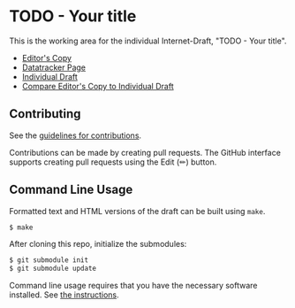 # TODO - Your title

This is the working area for the individual Internet-Draft, "TODO - Your title".

* [Editor's Copy](https://nedmsmith.github.io/draft-cds-rats-intel-corim-profile/#go.draft-cds-rats-intel-corim-profile.html)
* [Datatracker Page](https://datatracker.ietf.org/doc/draft-cds-rats-intel-corim-profile)
* [Individual Draft](https://datatracker.ietf.org/doc/html/draft-cds-rats-intel-corim-profile)
* [Compare Editor's Copy to Individual Draft](https://nedmsmith.github.io/draft-cds-rats-intel-corim-profile/#go.draft-cds-rats-intel-corim-profile.diff)


## Contributing

See the
[guidelines for contributions](https://github.com/nedmsmith/draft-cds-rats-intel-corim-profile/blob//CONTRIBUTING.md).

Contributions can be made by creating pull requests.
The GitHub interface supports creating pull requests using the Edit (✏) button.


## Command Line Usage

Formatted text and HTML versions of the draft can be built using `make`.

```sh
$ make
```

After cloning this repo, initialize the submodules:

```sh
$ git submodule init
$ git submodule update
```

Command line usage requires that you have the necessary software installed.  See
[the instructions](https://github.com/martinthomson/i-d-template/blob/main/doc/SETUP.md).

